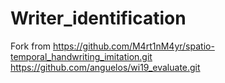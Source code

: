 # Writer_identification
Fork from https://github.com/M4rt1nM4yr/spatio-temporal_handwriting_imitation.git
          https://github.com/anguelos/wi19_evaluate.git
